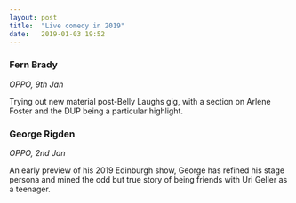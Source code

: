 ```yaml
---
layout: post
title:  "Live comedy in 2019"
date:   2019-01-03 19:52
---
```


### Fern Brady
*OPPO, 9th Jan*

Trying out new material post-Belly Laughs gig, with a section on Arlene Foster and the DUP being a particular highlight.

### George Rigden
*OPPO, 2nd Jan*

An early preview of his 2019 Edinburgh show, George has refined his stage persona and mined the odd but true story of being friends with Uri Geller as a teenager.
